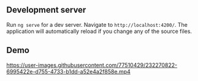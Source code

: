 ## Development server

Run `ng serve` for a dev server. Navigate to `http://localhost:4200/`. The application will automatically reload if you change any of the source files.

## Demo

https://user-images.githubusercontent.com/77510429/232270822-6995422e-d755-4733-b1dd-a52e4a2f858e.mp4


